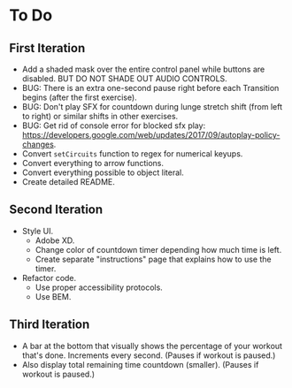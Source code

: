 # To Do


## First Iteration

- Add a shaded mask over the entire control panel while buttons are disabled. BUT DO NOT SHADE OUT AUDIO CONTROLS.
- BUG: There is an extra one-second pause right before each Transition begins (after the first exercise).
- BUG: Don't play SFX for countdown during lunge stretch shift (from left to right) or similar shifts in other exercises.
- BUG: Get rid of console error for blocked sfx play: https://developers.google.com/web/updates/2017/09/autoplay-policy-changes.
- Convert `setCircuits` function to regex for numerical keyups.
- Convert everything to arrow functions.
- Convert everything possible to object literal.
- Create detailed README.


## Second Iteration

- Style UI.
  - Adobe XD.
  - Change color of countdown timer depending how much time is left.
  - Create separate "instructions" page that explains how to use the timer.
- Refactor code.
  - Use proper accessibility protocols.
  - Use BEM.


## Third Iteration

- A bar at the bottom that visually shows the percentage of your workout that's done. Increments every second.  (Pauses if workout is paused.)
- Also display total remaining time countdown (smaller).  (Pauses if workout is paused.)